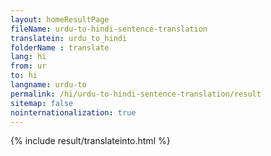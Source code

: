 ```yaml
---
layout: homeResultPage
fileName: urdu-to-hindi-sentence-translation
translatein: urdu_to_hindi
folderName : translate
lang: hi
from: ur
to: hi
langname: urdu-to
permalink: /hi/urdu-to-hindi-sentence-translation/result
sitemap: false
nointernationalization: true
---
```

{% include result/translateinto.html %}

<script src="/js/result/translation.js" data-foldername="{{page.folderName}}" data-lang="{{page.lang}}"></script>
